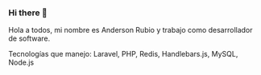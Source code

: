 ### Hi there 👋
Hola a todos, mi nombre es Anderson Rubio y trabajo como desarrollador de software.

Tecnologías que manejo:
Laravel, PHP, Redis, Handlebars.js, MySQL, Node.js
<!--
**Andelir/Andelir** is a ✨ _special_ ✨ repository because its `README.md` (this file) appears on your GitHub profile.

Here are some ideas to get you started:
 
- 🔭 I’m currently working on ...
- 🌱 I’m currently learning ...
- 👯 I’m looking to collaborate on ...
- 🤔 I’m looking for help with ...
- 💬 Ask me about ...
- 📫 How to reach me: ...
- 😄 Pronouns: ...
- ⚡ Fun fact: ...
-->
